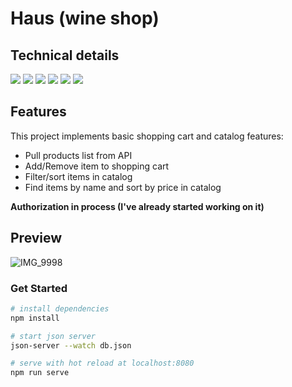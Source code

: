 # Haus (wine shop)

## Technical details

<img src="https://badgen.net/badge/Vue/3.2.13/blue" /> <img src="https://badgen.net/badge/Vue-router/4.1.5/blue" /> <img src="https://badgen.net/badge/Vuex/4.0.2/blue"> <img src="https://badgen.net/badge/Axios/0.27.2/green"> <img src="https://badgen.net/badge/json-server/0.17.0/green"> <img src="https://badgen.net/badge/SASS/1.55.0/green">

## Features
This project implements basic shopping cart and catalog features:
* Pull products list from API
* Add/Remove item to shopping cart
* Filter/sort items in catalog
* Find items by name and sort by price in catalog

**Authorization in process (I've already started working on it)**

## Preview
![IMG_9998](https://user-images.githubusercontent.com/95074782/194707124-149f1ef5-0f2f-48a1-a24e-1b8eb8ebf3d7.gif)

### Get Started
``` bash
# install dependencies
npm install

# start json server
json-server --watch db.json

# serve with hot reload at localhost:8080
npm run serve

```

